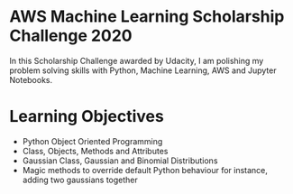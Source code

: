 # AWS Machine Learning Scholarship Challenge 2020

In this Scholarship Challenge awarded by Udacity, I am polishing my problem solving skills with Python, Machine Learning, AWS and Jupyter Notebooks.

# Learning Objectives
- Python Object Oriented Programming
- Class, Objects, Methods and Attributes
- Gaussian Class, Gaussian and Binomial Distributions
- Magic methods to override default Python behaviour for instance, adding two gaussians together


